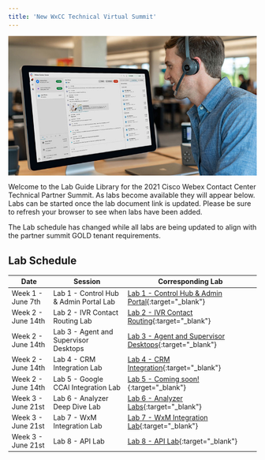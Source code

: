 ```yaml
---
title: 'New WxCC Technical Virtual Summit'
---
```


<img align="middle" src="../images/12_51_47.jpg" width="1000" />


Welcome to the Lab Guide Library for the 2021 Cisco Webex Contact Center Technical Partner Summit. As labs become available they will appear below. Labs can be started once the lab document link is updated. Please be sure to refresh your browser to see when labs have been added.

The Lab schedule has changed while all labs are being updated to align with the partner summit GOLD tenant requirements.

## Lab Schedule

| Date       | Session                                | Corresponding Lab                                                                                      
| ---------- | -------------------------------------- | ------------------------------------------------------------------------------------------------------ 
| Week 1 - June 7th | Lab 1 - Control Hub & Admin Portal Lab | [Lab 1 - Control Hub & Admin Portal](Lab1.md){:target="\_blank"}                               
| Week 2 - June 14th | Lab 2 - IVR Contact Routing Lab        | [Lab 2 - IVR Contact Routing](Lab2.md){:target="\_blank"}                                      
| Week 2 - June 14th | Lab 3 - Agent and Supervisor Desktops              | [Lab 3 - Agent and Supervisor Desktops](Lab3.md){:target="\_blank"}  
| Week 2 - June 14th | Lab 4 - CRM Integration Lab               | [Lab 4 - CRM Integration](Lab4.md){:target="\_blank"}  
| Week 2 - June 14th | Lab 5 - Google CCAI Integration Lab               | [Lab 5 - Coming soon!](){:target="\_blank"} 
| Week 3 - June 21st | Lab 6 - Analyzer Deep Dive Lab        | [Lab 6 - Analyzer Labs](Lab6.md){:target="\_blank"}                  
| Week 3 - June 21st | Lab 7 - WxM Integration Lab               | [Lab 7 - WxM Integration Lab](Lab7.md){:target="\_blank"}  
| Week 3 - June 21st | Lab 8 - API Lab                        | [Lab 8 - API Lab](APIs.md){:target="\_blank"} 


